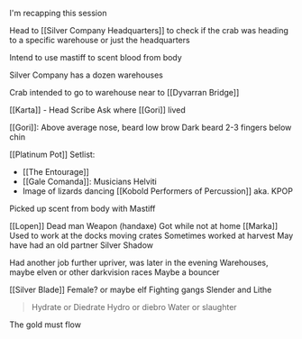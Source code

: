I'm recapping this session

Head to [[Silver Company Headquarters]] to check if the crab was heading to a specific warehouse or just the headquarters

Intend to use mastiff to scent blood from body

Silver Company has a dozen warehouses

Crab intended to go to warehouse near to [[Dyvarran Bridge]] 

[[Karta]] - Head Scribe
	Ask where [[Gori]] lived

[[Gori]]:
Above average nose, beard
low brow
Dark beard 2-3 fingers below chin



[[Platinum Pot]] Setlist:
- [[The Entourage]]
- [[Gale Comanda]]:
	Musicians
	Helviti
- Image of lizards dancing
	[[Kobold Performers of Percussion]] aka. KPOP

Picked up scent from body with Mastiff

[[Lopen]]
	Dead man
	Weapon (handaxe)
	Got while not at home
	[[Marka]] 
	Used to work at the docks moving crates
	Sometimes worked at harvest
	May have had an old partner
	Silver Shadow

Had another job further upriver, was later in the evening
Warehouses, maybe elven or other darkvision races
Maybe a bouncer 

[[Silver Blade]]
	Female? or maybe elf
	Fighting gangs
	Slender and Lithe
	

> Hydrate or Diedrate
Hydro or diebro
Water or slaughter

The gold must flow